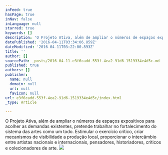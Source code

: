```yaml
---
inFeed: true
hasPage: true
inNav: false
inLanguage: null
starred: true
keywords: []
description: 'O Projeto Ativa, além de ampliar o números de espaços expositivos para acolher as demandas existentes, pretende trabalhar no fortalecimento do sistema das artes como um todo. Estimular o exercício crítico, criar mecanismos de visibilidade a produção local, proporcionar o intercâmbio entre artistas nacionais e internacionais, pensadores, historiadores, críticos e colecionadores de arte.'
datePublished: '2016-04-11T03:34:06.859Z'
dateModified: '2016-04-11T03:22:00.893Z'
title: ''
author: []
sourcePath: _posts/2016-04-11-e3f6cadd-553f-4ea2-91d6-1519334e4d5c.md
published: true
authors: []
publisher:
  name: null
  domain: null
  url: null
  favicon: null
url: e3f6cadd-553f-4ea2-91d6-1519334e4d5c/index.html
_type: Article

---
```

O Projeto Ativa, além de ampliar o números de espaços expositivos para acolher as demandas existentes, pretende trabalhar no fortalecimento do sistema das artes como um todo. Estimular o exercício crítico, criar mecanismos de visibilidade a produção local, proporcionar o intercâmbio entre artistas nacionais e internacionais, pensadores, historiadores, críticos e colecionadores de arte.
![](https://the-grid-user-content.s3-us-west-2.amazonaws.com/5950a1e8-fab7-4c8e-86d4-dbc767baeb4c.jpg)